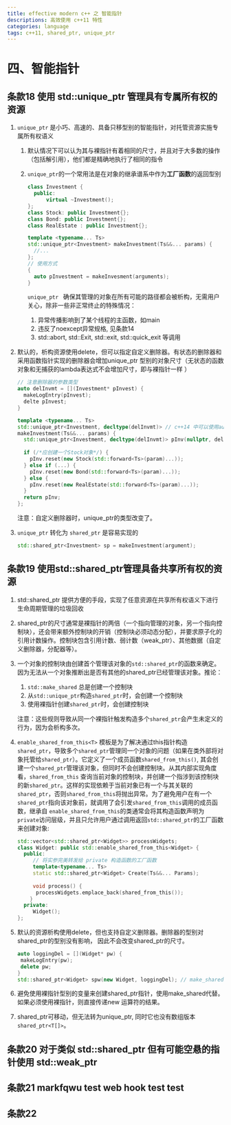```yaml
---
title: effective modern c++ 之 智能指针
descriptions: 高效使用 c++11 特性
categories: language
tags: c++11, shared_ptr, unique_ptr
---
```


# 四、智能指针

## 条款18 使用 std::unique_ptr 管理具有专属所有权的资源

1. `unique_ptr` 是小巧、高速的、具备只移型别的智能指针，对托管资源实施专属所有权语义

   1. 默认情况下可以认为其与裸指针有着相同的尺寸，并且对于大多数的操作（包括解引用），他们都是精确地执行了相同的指令

   2. `unique_ptr`的一个常用法是在对象的继承谱系中作为**工厂函数**的返回型别

      ```cpp
      class Investment {
        public:
        	virtual ~Investment();
      };
      class Stock: public Investment{};
      class Bond: public Investment{};
      class RealEstate : public Investment{};
      
      template <typename... Ts>
      std::unique_ptr<Investment> makeInvestment(Ts&&... params) {
        //...
      };
      // 使用方式
      {
        auto pInvestment = makeInvesment(arguments);
      }
      ```

      `unique_ptr ` 确保其管理的对象在所有可能的路径都会被析构，无需用户关心，除非一些非正常终止的特殊情况：

      1. 异常传播影响到了某个线程的主函数，如main
      2. 违反了noexcept异常规格, 见条款14
      3. std::abort, std::Exit, std::exit, std::quick_exit 等调用

2. 默认的，析构资源使用delete，但可以指定自定义删除器。有状态的删除器和采用函数指针实现的删除器会增加unique_ptr 型别的对象尺寸（无状态的函数对象和无捕获的lambda表达式不会增加尺寸，即与裸指针一样  ）

   ```cpp
   // 注意删除器的参数类型
   auto delInvmt = [](Investment* pInvest) {
     makeLogEntry(pInvest);
     delte pInvest;
   }
   
   template <typename... Ts>
   std::unique_ptr<Investment, decltype(delInvmt)> // c++14 中可以使用auto代替
   makeInvestment(Ts&&... params) {
     std::unique_ptr<Investment, decltype(delInvmt)> pInv(nullptr, delInvmt);
     
     if (/*应创建一个Stock对象*/) {
       pInv.reset(new Stock(std::forward<Ts>(param)...));
     } else if (...) {
       pInv.reset(new Bond(std::forward<Ts>(param)...));
     } else {
       pInv.reset(new RealEstate(std::forward<Ts>(param)...));
     }
     return pInv;
   };
   ```

   注意：自定义删除器时，unique_ptr的类型改变了。

3. `unique_ptr` 转化为 `shared_ptr` 是容易实现的

   ```cpp
   std::shared_ptr<Investment> sp = makeInvestment(argument);
   ```

## 条款19 使用std::shared_ptr管理具备共享所有权的资源

1. std::shared_ptr 提供方便的手段，实现了任意资源在共享所有权语义下进行生命周期管理的垃圾回收

2. shared_ptr的尺寸通常是裸指针的两倍（一个指向管理的对象，另一个指向控制块），还会带来额外控制块的开销（控制块必须动态分配），并要求原子化的引用计数操作。控制块包含引用计数、弱计数（weak_ptr）、其他数据（自定义删除器，分配器等）。

3. 一个对象的控制块由创建首个管理该对象的`std::shared_ptr`的函数来确定。因为无法从一个对象推断出是否有其他的shared_ptr已经管理该对象。推论：

   1. `std::make_shared` 总是创建一个控制块
   2. 从`std::unique_ptr`构造`shared_ptr`时，会创建一个控制块
   3. 使用裸指针创建`shared_ptr`时，会创建控制块

   注意：这些规则导致从同一个裸指针触发构造多个`shared_ptr`会产生未定义的行为，因为会析构多次。

4. `enable_shared_from_this<T>`  模板是为了解决通过this指针构造`shared_ptr`，导致多个`shared_ptr`管理同一个对象的问题（如果在类外部将对象托管给`shared_ptr`）。它定义了一个成员函数`shared_from_this()`, 其会创建一个`shared_ptr`管理该对象，但同时不会创建控制块。从其内部实现角度看，`shared_from_this` 查询当前对象的控制块，并创建一个指涉到该控制块的新`shared_ptr`。这样的实现依赖于当前对象已有一个与其关联的`shared_ptr`，否则`shared_from_this`将抛出异常。为了避免用户在有一个`shared_ptr`指向该对象前，就调用了会引发`shared_from_this`调用的成员函数，继承自 `enable_shared_from_this`的类通常会将其构造函数声明为`private`访问层级，并且只允许用户通过调用返回`std::shared_ptr`的工厂函数来创建对象:

   ```cpp
   std::vector<std::shared_ptr<Widget>> processWidgets;
   class Widget: public std::enable_shared_from_this<Widget> {
     public:
     	// 将实参完美转发给 private 构造函数的工厂函数
     	template<typename... Ts>
     	static std::shared_ptr<Widget> Create(Ts&&... Params);
     
     	void process() {
         processWidgets.emplace_back(shared_from_this());
       }
     private:
     	Widget();
   };
   ```

5. 默认的资源析构使用delete，但也支持自定义删除器。删除器的型别对shared_ptr的型别没有影响， 因此不会改变shared_ptr的尺寸。

   ```cpp
   auto loggingDel = [](Widget* pw) {
   	makeLogEntry(pw);
   	delete pw;
   }
   std::shared_ptr<Widget> spw(new Widget, loggingDel); // make_shared不支持自定义析构器
   ```

6. 避免使用裸指针型别的变量来创建shared_ptr指针，使用make_shared代替。如果必须使用裸指针，则直接传递new 运算符的结果。

7. shared_ptr可移动，但无法转为unique_ptr, 同时它也没有数组版本`shared_ptr<T[]>`。

## 条款20 对于类似 std::shared_ptr 但有可能空悬的指针使用 std::weak_ptr

## 条款21 markfqwu test web hook test test

## 条款22

